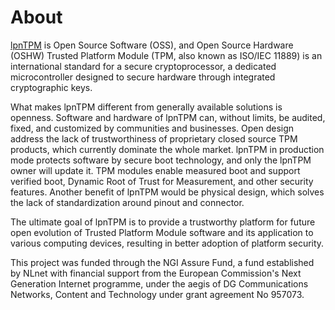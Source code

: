 # About

[lpnTPM](https://nlnet.nl/project/lpnTPM/) is Open Source Software (OSS),
and Open Source Hardware (OSHW) Trusted Platform Module (TPM, also known as
ISO/IEC 11889) is an international standard for a secure cryptoprocessor,
a dedicated microcontroller designed to secure hardware through integrated
cryptographic keys.

What makes lpnTPM different from generally available solutions is openness.
Software and hardware of lpnTPM can, without limits, be audited, fixed, and
customized by communities and businesses. Open design address the lack of
trustworthiness of proprietary closed source TPM products, which currently
dominate the whole market. lpnTPM in production mode protects software by secure
boot technology, and only the lpnTPM owner will update it. TPM modules enable
measured boot and support verified boot, Dynamic Root of Trust for Measurement,
and other security features. Another benefit of lpnTPM would be physical design,
which solves the lack of standardization around pinout and connector.

The ultimate goal of lpnTPM is to provide a trustworthy platform for future open
evolution of Trusted Platform Module software and its application to various
computing devices, resulting in better adoption of platform security.

This project was funded through the NGI Assure Fund, a fund established by NLnet
with financial support from the European Commission's Next Generation Internet
programme, under the aegis of DG Communications Networks, Content and Technology
under grant agreement No 957073.
